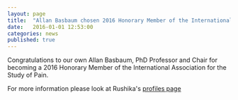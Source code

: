 ```yaml
---
layout: page
title:  "Allan Basbaum chosen 2016 Honorary Member of the International Association for the Study of Pain."
date:   2016-01-01 12:53:00
categories: news
published: true
---
```

Congratulations to our own Allan Basbaum, PhD Professor and Chair for becoming a 2016 Honorary Member of the International Association for the Study of Pain.

For more information please look at Rushika's [profiles page](http://profiles.ucsf.edu/allan.basbaum)
